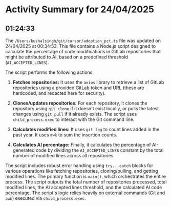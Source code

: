 # Activity Summary for 24/04/2025

## 01:24:33
The `/Users/kushalsingh/git/cursor/adoption_pct.ts` file was updated on 24/04/2025 at 00:34:53.  This file contains a Node.js script designed to calculate the percentage of code modifications in GitLab repositories that might be attributed to AI, based on a predefined threshold (`AI_ACCEPTED_LINES`).

The script performs the following actions:

1. **Fetches repositories:** It uses the `axios` library to retrieve a list of GitLab repositories using a provided GitLab token and URL (these are hardcoded, and redacted here for security).

2. **Clones/updates repositories:** For each repository, it clones the repository using `git clone` if it doesn't exist locally, or pulls the latest changes using `git pull` if it already exists.  The script uses `child_process.exec` to interact with the Git command line.

3. **Calculates modified lines:** It uses `git log` to count lines added in the past year.  It uses `awk` to sum the insertion counts.

4. **Calculates AI percentage:** Finally, it calculates the percentage of AI-generated code by dividing the `AI_ACCEPTED_LINES` constant by the total number of modified lines across all repositories.

The script includes robust error handling using `try...catch` blocks for various operations like fetching repositories, cloning/pulling, and getting modified lines.  The primary function is `main()`, which orchestrates the entire process.  The script outputs the total number of repositories processed, total modified lines, the AI accepted lines threshold, and the calculated AI code percentage.  The script's logic relies heavily on external commands (Git and `awk`) executed via `child_process.exec`.

